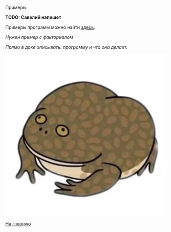 Примеры:

**TODO: Савелий напишет**

Примеры программ можно найти [здесь](samples).

*Нужен пример с факториалом*

*Прямо в доке описывать: программу и что она делает.*

![alt_text](./img/frog3.png)

[На главную]({{site.baseurl}})
